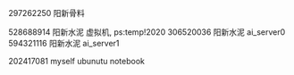 297262250 阳新骨料

528688914    阳新水泥 虚拟机, ps:temp!2020 
306520036    阳新水泥 ai_server0
594321116    阳新水泥 ai_server1

202417081    myself ubunutu notebook